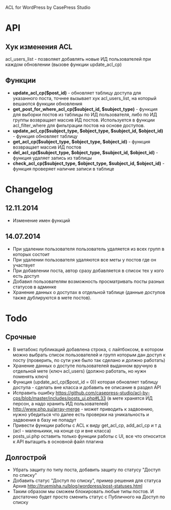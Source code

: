 ACL for WordPress by CasePress Studio


# API

## Хук изменения ACL
acl_users_list - позволяет добавлять новые ИД пользователей при каждом обновлении (вызове функции update_acl_cp)

## Функции
- **update_acl_cp($post_id)** - обновляет таблицу доступа для указанного поста, точнее вызывает хук acl_users_list, на который вешаются функции обновления
- **get_post_for_where_acl_cp($subject_id, $subject_type)** - функция для выборки постов из таблицы по ИД пользователя, либо по ИД группы возвращает массив ИД постов. Используется в функции acl_filter_where для фильтрации постов на основе доступов.
- **update_acl_cp($subject_type, $object_type, $subject_id, $object_id)** - функция обновляет таблицу
- **get_acl_cp($subject_type, $object_type, $object_id)** - функция возвращает массив ИД постов
- **del_acl_cp($subject_type, $object_type, $subject_id, $object_id)** - функция удаляет запись из таблицы
- **check_acl_cp($subject_type, $object_type, $subject_id, $object_id)** - функция проверяет наличие записи в таблице


# Changelog 

## 12.11.2014
* Изменение имен функций

## 14.07.2014
* При удалении пользователя пользователь удаляется из всех групп в которых состоит
* При удалении пользователя удаляются все меты у постов где он участвует
* При добавлении поста, автор сразу добавляется в список тех у кого есть доступ
* Добавил пользователям возможность просматривать посты разных статусов в админке
* Хранение данных о доступах в отдельной таблице (данные доступов также дублируются в мете постов).

# Todo
## Срочные
- В метабокс публикаций добавлена строка, с лайтбоксом, в котором можно выбрать список пользователей и групп которым дан доступ к посту (проверить, по сути уже было так сделано и должно работать)
- Хранение данных о доступе пользователей выданном вручную в отдельной мете (ключ acl_users) (должно работать, но нужн поменять ключ)
- Функция (update_acl_cp($post_id = 0)) которая обновляет таблицу доступа - сделать вне класса и добавить ее описание в раздел API
- Исправить ошибку https://github.com/casepress-studio/acl-by-cps/blob/master/includes/posts_ui.php#L33 (в мете хранятся ИД персон, а надо хранить ИД пользователей)
- http://www.php.su/array-merge - может приводить к задвоению, нужно убедиться что далее есть проверки на уникальность и задвоения в базу не попадут
- Привести функции работы с ACL к виду get_acl_cp, add_acl_cp и т д (acl - маленькики, на конце cp и вне класса)
- posts_ui.php оставить только функции работы с UI, все что относится к API вытащить в основной файл плагина

## Долгострой
- Убрать защиту по типу поста, добавить защиту по статусу "Доступ по списку"
- Добавить статус "Доступ по списку", пример решения для статуса Архив http://truemisha.ru/blog/wordpress/post-statuses.html
- Таким образом мы сможем блокировать любые типы постов. И достаточно будет просто сменить статус с Публичного на Доступ по списку
